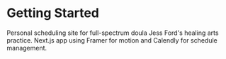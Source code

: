 # Getting Started

Personal scheduling site for full-spectrum doula Jess Ford's healing arts practice. Next.js app using Framer for motion and Calendly for schedule management.
